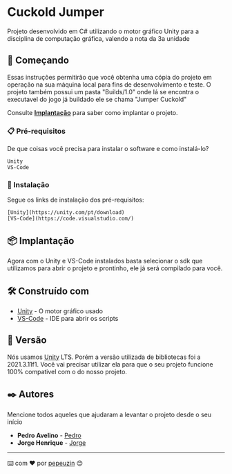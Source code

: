 # Cuckold Jumper

Projeto desenvolvido em C# utilizando o motor gráfico Unity para a disciplina de computação gráfica, valendo a nota da 3a unidade

## 🚀 Começando

Essas instruções permitirão que você obtenha uma cópia do projeto em operação na sua máquina local para fins de desenvolvimento e teste.
O projeto também possui um pasta "Builds/1.0" onde lá se encontra o executavel do jogo já buildado ele se chama "Jumper Cuckold"

Consulte **[Implantação](#-implanta%C3%A7%C3%A3o)** para saber como implantar o projeto.

### 📋 Pré-requisitos

De que coisas você precisa para instalar o software e como instalá-lo?

```
Unity
VS-Code
```

### 🔧 Instalação

Segue os links de instalação dos pré-requisitos:

```
[Unity](https://unity.com/pt/download)
[VS-Code](https://code.visualstudio.com/)
```

## 📦 Implantação

Agora com o Unity e VS-Code instalados basta selecionar o sdk que utilizamos para abrir o projeto e prontinho, ele já será compilado para você.

## 🛠️ Construído com

* [Unity](https://unity.com/pt/download) - O motor gráfico usado
* [VS-Code](https://code.visualstudio.com/) - IDE para abrir os scripts

## 📌 Versão

Nós usamos [Unity](https://unity.com/pt/download) LTS. Porém a versão utilizada de bibliotecas foi a 2021.3.11f1. Você vai precisar utilizar ela para que o seu projeto funcione 100% compativel com o do nosso projeto.

## ✒️ Autores

Mencione todos aqueles que ajudaram a levantar o projeto desde o seu início

* **Pedro Avelino** - [Pedro](https://github.com/Pepeu1805)
* **Jorge Henrique** - [Jorge](https://github.com/jorge-hcb)

---
⌨️ com ❤️ por [pepeuzin](https://github.com/Pepeu1805) 😊

